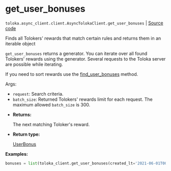 # get_user_bonuses
`toloka.async_client.client.AsyncTolokaClient.get_user_bonuses` | [Source code](https://github.com/Toloka/toloka-kit/blob/v1.1.4/src/client/__init__.py#L0)

Finds all Tolokers' rewards that match certain rules and returns them in an iterable object


`get_user_bonuses` returns a generator. You can iterate over all found Tolokers' rewards using the generator. Several requests to the Toloka server are possible while iterating.

If you need to sort rewards use the [find_user_bonuses](toloka.client.TolokaClient.find_user_bonuses.md) method.

Args:

- `request`: Search criteria.
- `batch_size`: Returned Tolokers' rewards limit for each request. The maximum allowed `batch_size` is 300.

* **Returns:**

  The next matching Toloker's reward.

* **Return type:**

  [UserBonus](toloka.client.user_bonus.UserBonus.md)

**Examples:**

```python
bonuses = list(toloka_client.get_user_bonuses(created_lt='2021-06-01T00:00:00'))
```
